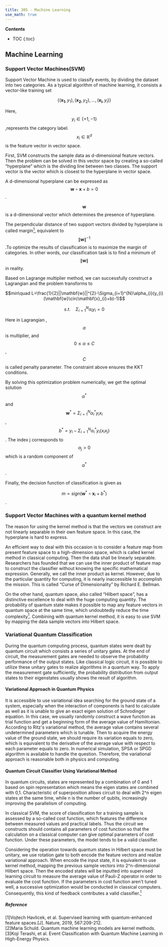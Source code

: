 ```yaml
---
title: 305 - Machine Learning 
use_math: true
---
```


**Contents**
* TOC
{:toc}


## Machine Learning 
### Support Vector Machines(SVM)
Support Vector Machine is used to classify events, by dividing the dataset into two categories. As a typical algorithm of machine learning, it consists a vector-like training set  

$$\left\{(\mathbf{x_{1}},y_{1}),(\mathbf{x_{2}},y_{2}),...,(\mathbf{x_{i}},y_{i})\right\}$$ 

Here,$$y_{i}\in\left\{+1,-1\right\}$$,represents the category label. $$x_{i}\in \mathbb{R}^{d}$$ is the feature vector in vector space.

First, SVM constructs the sample data as d-dimensional feature vectors. Then the problem can be solved in this vector space by creating a so-called “hyperplane” which is the dividing line between two classes. The support vector is the vector which is closest to the hyperplane in vector space. 

A d-dimensional hyperplane can be expressed as $$\mathbf{w}\circ\mathbf{x}+b=0$$ .
 
$$\mathbf{w}$$ is a d-dimensional vector which determines the presence of hyperplane.

The perpendicular distance of two support vectors divided by hyperplane is called margin[<sup>1</sup>](#refer-anchor-1), equivalent to $$\|\mathbf{w}\|^{-1}$$.To optimize the results of classification is to maximize the margin of categories. In other words, our classification task is to find a minimum of $$\|\mathbf{w}\|$$ in reality.

Based on Lagrange multiplier method, we can successfully construct a Lagrangian and the problem transforms to

$$min\quad L=\frac{1}{2}||\mathbf{w}||^{2}-\Sigma_{i=1}^{N}\alpha_{i}(y_{i}(\mathbf{w}\circ\mathbf{x}_{i}+b)-1)$$

$$s.t.\quad\Sigma_{i=1}^{N}\alpha_{i}y_{i}=0$$

Here in Lagrangian , $$\alpha$$ is multiplier, and $$0\leq\alpha\leq C$$, $$C$$ is called penalty parameter. The constraint above ensures the KKT conditions.

By solving this optimization problem numerically, we get the optimal solution $$\alpha^{*}$$ and $$\mathbf{w}^{*}=\Sigma_{i=1}^{N}\alpha_{i}^{*}y_{i}x_{i}$$, $$b^{*}=y_{i}-\Sigma_{i=1}^{N}\alpha_{i}^{*}y_{i}(x_{i}x_{j})$$. The index j corresponds to $$\alpha_{j}>0$$ which is a random component of $$\alpha^{*}$$.

Finally, the decision function of classification is given as 

$$m=sign(\mathbf{w}^{*}\circ\mathbf{x}_{i}+b^{*})$$.

### Support Vector Machines with a quantum kernel method
The reason for using the kernel method is that the vectors we construct are not linearly separable in their own feature space. In this case, the hyperplane is hard to express.  

An efficient way to deal with this occasion is to consider a feature map from present feature space to a high-dimension space, which is called kernel method in classical computing. Then the data shall be linearly separable. Researchers has founded that we can use the inner product of feature map to construct the classifier without knowing the specific mathematical expression. Generally, we call the inner product as kernel. However, due to the particular quantity for computing, it is nearly inaccessible to accomplish the mission. This is called “Curse of Dimensionality” by Richard E. Bellman.  

On the other hand, quantum space, also called “Hilbert space”, has a distinctive excellence to deal with the huge computing quantity. The probability of quantum state makes it possible to map any feature vectors in quantum space at the same time, which undoubtedly reduce the time complexity[<sup>1</sup>](#refer-anchor-2). Combining with quantum kernel method, it is easy to use SVM by mapping the data sample vectors into Hilbert space. 
### Variational Quantum Classification

During the quantum computing process, quantum states were dealt by quantum circuit which consists a series of unitary gates. At the end of circuit, the measurement gates are needed to observe the probability performance of the output states. Like classical logic circuit, it is possible to utilize these unitary gates to realize algorithms in a quantum way. To apply the measurement gate sufficiently, the probability distribution from output states to their eigenstates usually shows the result of algorithm.

#### Variational Approach in Quantum Physics

It is accessible to use variational idea searching for the ground state of a system, especially when the interaction of components is hard to calculate as well as it is unable to give an exact eigen solution of Schrodinger equation. In this case, we usually randomly construct a wave function as trial function and get a beginning form of the average value of Hamiltonian. According to Ritz's variational method, the average value contains several undetermined parameters which is tunable. Then to acquire the energy value of the ground state, we should require its variation equals to zero, which is equivalent to the derivative of the average value with respect to each parameter equals to zero. In numerical simulation, SPSA or SPGD algorithm is available to handle the question. Therefore, the variational approach is reasonable both in physics and computing.

#### Quantum Circuit Classifier Using Variational Method

In quantum circuits, states are represented by a combination of 0 and 1 based on spin representation which means the eigen states are combined with 0,1. Characteristic of superposition allows circuit to deal with 2^n eigen states at the same time, while n is the number of qubits, increasingly improving the parallelism of computing.  

In classical SVM, the score of classification for a training sample is assessed by a so-called cost function, which features the difference between measured values and practical labels. Thus the circuit we constructs should contains all parameters of cost function so that the calculation on a classical computer can give optimal parameters of cost function. Under these parameters, the model tends to be a valid classifier.  

Considering the operation towards quantum states in Hilbert space must be unitary, we use rotation gate to both encode the feature vectors and realize variational approach. When encode the input state, it is equivalent to use kernel method, mapping the previous sample vectors into 2^n-dimensional Hilbert space. Then the encoded states will be inputted into supervised learning circuit to measure the average value of Pauli-Z operator in order to evaluate the cost function. If the parameters in cost function aren't tuned well, a successive optimization would be conducted in classical computers. Consequently, this kind of feedback contributes a valid classifier.[<sup>1</sup>](#refer-anchor-3)

##### Reference

<div id="refer-anchor-1"></div>
[1]Vojtech Havlicek, et al. Supervised learning with quantum-enhanced feature spaces.[J]. Nature, 2019, 567:209-212. <https://www.nature.com/articles/s41586-019-0980-2.pdf>

<div id="refer-anchor-2"></div>
[2]Maria Schuld. Quantum machine learning models are kernel methods.  <https://arxiv.org/abs/2101.11020>

<div id="refer-anchor-3"></div>
[3]Koji Terashi, et al. Event Classification with Quantum Machine Learning in High-Energy Physics.  <https://arxiv.org/abs/2002.09935>
